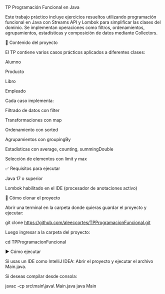 TP Programación Funcional en Java

Este trabajo práctico incluye ejercicios resueltos utilizando programación funcional en Java con Streams API y Lombok para simplificar las clases del dominio.
Se implementan operaciones como filtros, ordenamientos, agrupamientos, estadísticas y composición de datos mediante Collectors.

📌 Contenido del proyecto

El TP contiene varios casos prácticos aplicados a diferentes clases:

Alumno

Producto

Libro

Empleado

Cada caso implementa:

Filtrado de datos con filter

Transformaciones con map

Ordenamiento con sorted

Agrupamientos con groupingBy

Estadísticas con average, counting, summingDouble

Selección de elementos con limit y max

✅ Requisitos para ejecutar

Java 17 o superior

Lombok habilitado en el IDE (procesador de anotaciones activo)

🔽 Cómo clonar el proyecto

Abrir una terminal en la carpeta donde quieras guardar el proyecto y ejecutar:

git clone https://github.com/aleeccortes/TPProgramacionFuncional.git


Luego ingresar a la carpeta del proyecto:

cd TPProgramacionFuncional

▶️ Cómo ejecutar

Si usas un IDE como IntelliJ IDEA:
Abrir el proyecto y ejecutar el archivo Main.java.

Si deseas compilar desde consola:

javac -cp src\main\java\ Main.java
java Main
